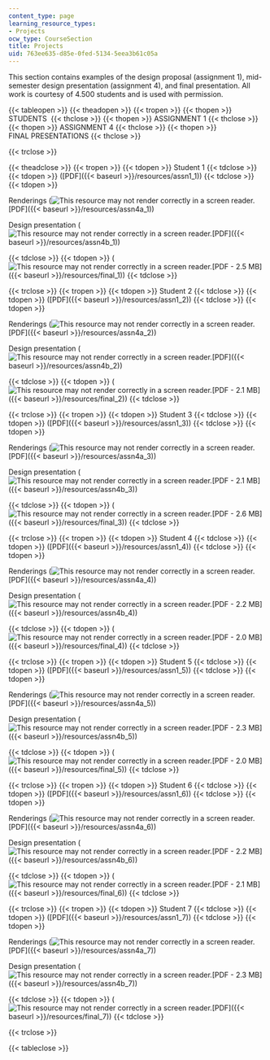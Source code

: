 ```yaml
---
content_type: page
learning_resource_types:
- Projects
ocw_type: CourseSection
title: Projects
uid: 763ee635-d85e-0fed-5134-5eea3b61c05a
---
```


This section contains examples of the design proposal (assignment 1), mid-semester design presentation (assignment 4), and final presentation. All work is courtesy of 4.500 students and is used with permission.

{{< tableopen >}}
{{< theadopen >}}
{{< tropen >}}
{{< thopen >}}
STUDENTS 
{{< thclose >}}
{{< thopen >}}
ASSIGNMENT 1
{{< thclose >}}
{{< thopen >}}
ASSIGNMENT 4
{{< thclose >}}
{{< thopen >}}
FINAL PRESENTATIONS
{{< thclose >}}

{{< trclose >}}

{{< theadclose >}}
{{< tropen >}}
{{< tdopen >}}
Student 1
{{< tdclose >}}
{{< tdopen >}}
([PDF]({{< baseurl >}}/resources/assn1_1))
{{< tdclose >}}
{{< tdopen >}}


Renderings (![This resource may not render correctly in a screen reader.](/images/inacessible.gif)[PDF]({{< baseurl >}}/resources/assn4a_1))

Design presentation (![This resource may not render correctly in a screen reader.](/images/inacessible.gif)[PDF]({{< baseurl >}}/resources/assn4b_1))


{{< tdclose >}}
{{< tdopen >}}
(![This resource may not render correctly in a screen reader.](/images/inacessible.gif)[PDF - 2.5 MB]({{< baseurl >}}/resources/final_1))
{{< tdclose >}}

{{< trclose >}}
{{< tropen >}}
{{< tdopen >}}
Student 2
{{< tdclose >}}
{{< tdopen >}}
([PDF]({{< baseurl >}}/resources/assn1_2))
{{< tdclose >}}
{{< tdopen >}}


Renderings (![This resource may not render correctly in a screen reader.](/images/inacessible.gif)[PDF]({{< baseurl >}}/resources/assn4a_2))

Design presentation (![This resource may not render correctly in a screen reader.](/images/inacessible.gif)[PDF]({{< baseurl >}}/resources/assn4b_2))


{{< tdclose >}}
{{< tdopen >}}
(![This resource may not render correctly in a screen reader.](/images/inacessible.gif)[PDF - 2.1 MB]({{< baseurl >}}/resources/final_2))
{{< tdclose >}}

{{< trclose >}}
{{< tropen >}}
{{< tdopen >}}
Student 3
{{< tdclose >}}
{{< tdopen >}}
([PDF]({{< baseurl >}}/resources/assn1_3))
{{< tdclose >}}
{{< tdopen >}}


Renderings (![This resource may not render correctly in a screen reader.](/images/inacessible.gif)[PDF]({{< baseurl >}}/resources/assn4a_3))

Design presentation (![This resource may not render correctly in a screen reader.](/images/inacessible.gif)[PDF - 2.1 MB]({{< baseurl >}}/resources/assn4b_3))


{{< tdclose >}}
{{< tdopen >}}
(![This resource may not render correctly in a screen reader.](/images/inacessible.gif)[PDF - 2.6 MB]({{< baseurl >}}/resources/final_3))
{{< tdclose >}}

{{< trclose >}}
{{< tropen >}}
{{< tdopen >}}
Student 4
{{< tdclose >}}
{{< tdopen >}}
([PDF]({{< baseurl >}}/resources/assn1_4))
{{< tdclose >}}
{{< tdopen >}}


Renderings (![This resource may not render correctly in a screen reader.](/images/inacessible.gif)[PDF]({{< baseurl >}}/resources/assn4a_4))

Design presentation (![This resource may not render correctly in a screen reader.](/images/inacessible.gif)[PDF - 2.2 MB]({{< baseurl >}}/resources/assn4b_4))


{{< tdclose >}}
{{< tdopen >}}
(![This resource may not render correctly in a screen reader.](/images/inacessible.gif)[PDF - 2.0 MB]({{< baseurl >}}/resources/final_4))
{{< tdclose >}}

{{< trclose >}}
{{< tropen >}}
{{< tdopen >}}
Student 5
{{< tdclose >}}
{{< tdopen >}}
([PDF]({{< baseurl >}}/resources/assn1_5))
{{< tdclose >}}
{{< tdopen >}}


Renderings (![This resource may not render correctly in a screen reader.](/images/inacessible.gif)[PDF]({{< baseurl >}}/resources/assn4a_5))

Design presentation (![This resource may not render correctly in a screen reader.](/images/inacessible.gif)[PDF - 2.3 MB]({{< baseurl >}}/resources/assn4b_5))


{{< tdclose >}}
{{< tdopen >}}
(![This resource may not render correctly in a screen reader.](/images/inacessible.gif)[PDF - 2.0 MB]({{< baseurl >}}/resources/final_5))
{{< tdclose >}}

{{< trclose >}}
{{< tropen >}}
{{< tdopen >}}
Student 6
{{< tdclose >}}
{{< tdopen >}}
([PDF]({{< baseurl >}}/resources/assn1_6))
{{< tdclose >}}
{{< tdopen >}}


Renderings (![This resource may not render correctly in a screen reader.](/images/inacessible.gif)[PDF]({{< baseurl >}}/resources/assn4a_6))

Design presentation (![This resource may not render correctly in a screen reader.](/images/inacessible.gif)[PDF - 2.2 MB]({{< baseurl >}}/resources/assn4b_6))


{{< tdclose >}}
{{< tdopen >}}
(![This resource may not render correctly in a screen reader.](/images/inacessible.gif)[PDF - 2.1 MB]({{< baseurl >}}/resources/final_6))
{{< tdclose >}}

{{< trclose >}}
{{< tropen >}}
{{< tdopen >}}
Student 7
{{< tdclose >}}
{{< tdopen >}}
([PDF]({{< baseurl >}}/resources/assn1_7))
{{< tdclose >}}
{{< tdopen >}}


Renderings (![This resource may not render correctly in a screen reader.](/images/inacessible.gif)[PDF]({{< baseurl >}}/resources/assn4a_7))

Design presentation (![This resource may not render correctly in a screen reader.](/images/inacessible.gif)[PDF - 2.3 MB]({{< baseurl >}}/resources/assn4b_7))


{{< tdclose >}}
{{< tdopen >}}
(![This resource may not render correctly in a screen reader.](/images/inacessible.gif)[PDF]({{< baseurl >}}/resources/final_7))
{{< tdclose >}}

{{< trclose >}}

{{< tableclose >}}